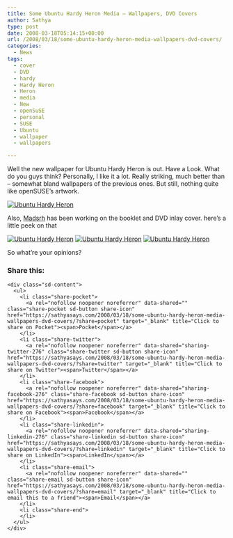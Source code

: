 ```yaml
---
title: Some Ubuntu Hardy Heron Media – Wallpapers, DVD Covers
author: Sathya
type: post
date: 2008-03-18T05:14:15+00:00
url: /2008/03/18/some-ubuntu-hardy-heron-media-wallpapers-dvd-covers/
categories:
  - News
tags:
  - cover
  - DVD
  - hardy
  - Hardy Heron
  - Heron
  - media
  - New
  - openSuSE
  - personal
  - SUSE
  - Ubuntu
  - wallpaper
  - wallpapers

---
```

Well the new wallpaper for Ubuntu Hardy Heron is out. Have a Look. What do you guys think? Personally, I like it a lot. Really striking, much better than &#8211; somewhat bland wallpapers of the previous ones. But still, nothing quite like openSUSE&#8217;s artwork.

[<img src="https://i1.wp.com/img167.imageshack.us/img167/2154/ubuntuhhok5.th.png?w=740" alt="Ubuntu Hardy Heron" data-recalc-dims="1" />][1]

Also, [Madsrh][2] has been working on the booklet and DVD inlay cover. here&#8217;s a little peek on that

[<img src="https://i2.wp.com/bp0.blogger.com/_MOCs5B8LekE/R9KqtjtGESI/AAAAAAAAAAw/YAIRjPklqHc/s200/NEW_COVER.jpg?w=740" alt="Ubuntu Hardy Heron" data-recalc-dims="1" />][3] [<img src="https://i1.wp.com/bp0.blogger.com/_MOCs5B8LekE/R9Pu9TtGEaI/AAAAAAAAABw/zrmG1kN2f9c/s200/DVD-BOOK.jpg?w=740" alt="Ubuntu Hardy Heron" data-recalc-dims="1" />][4] [<img src="https://i1.wp.com/bp2.blogger.com/_MOCs5B8LekE/R9PviztGEbI/AAAAAAAAAB4/4tqbvs7eEQo/s200/DVD-BOOKback.jpg?w=740" alt="Ubuntu Hardy Heron" data-recalc-dims="1" />][5]

So what&#8217;re your opinions?

<div class="sharedaddy sd-sharing-enabled">
  <div class="robots-nocontent sd-block sd-social sd-social-icon-text sd-sharing">
    <h3 class="sd-title">
      Share this:
    </h3>
    
    <div class="sd-content">
      <ul>
        <li class="share-pocket">
          <a rel="nofollow noopener noreferrer" data-shared="" class="share-pocket sd-button share-icon" href="https://sathyasays.com/2008/03/18/some-ubuntu-hardy-heron-media-wallpapers-dvd-covers/?share=pocket" target="_blank" title="Click to share on Pocket"><span>Pocket</span></a>
        </li>
        <li class="share-twitter">
          <a rel="nofollow noopener noreferrer" data-shared="sharing-twitter-276" class="share-twitter sd-button share-icon" href="https://sathyasays.com/2008/03/18/some-ubuntu-hardy-heron-media-wallpapers-dvd-covers/?share=twitter" target="_blank" title="Click to share on Twitter"><span>Twitter</span></a>
        </li>
        <li class="share-facebook">
          <a rel="nofollow noopener noreferrer" data-shared="sharing-facebook-276" class="share-facebook sd-button share-icon" href="https://sathyasays.com/2008/03/18/some-ubuntu-hardy-heron-media-wallpapers-dvd-covers/?share=facebook" target="_blank" title="Click to share on Facebook"><span>Facebook</span></a>
        </li>
        <li class="share-linkedin">
          <a rel="nofollow noopener noreferrer" data-shared="sharing-linkedin-276" class="share-linkedin sd-button share-icon" href="https://sathyasays.com/2008/03/18/some-ubuntu-hardy-heron-media-wallpapers-dvd-covers/?share=linkedin" target="_blank" title="Click to share on LinkedIn"><span>LinkedIn</span></a>
        </li>
        <li class="share-email">
          <a rel="nofollow noopener noreferrer" data-shared="" class="share-email sd-button share-icon" href="https://sathyasays.com/2008/03/18/some-ubuntu-hardy-heron-media-wallpapers-dvd-covers/?share=email" target="_blank" title="Click to email this to a friend"><span>Email</span></a>
        </li>
        <li class="share-end">
        </li>
      </ul>
    </div>
  </div>
</div>

 [1]: https://i2.wp.com/img167.imageshack.us/img167/2154/ubuntuhhok5.png "Ubuntu Hardy Heron"
 [2]: http://anotherubuntu.blogspot.com/2008/03/hardy-heron-cover.html
 [3]: https://i2.wp.com/bp0.blogger.com/_MOCs5B8LekE/R9KqtjtGESI/AAAAAAAAAAw/YAIRjPklqHc/s1600-h/NEW_COVER.jpg "ubuntuhh.png"
 [4]: https://i2.wp.com/bp0.blogger.com/_MOCs5B8LekE/R9Pu9TtGEaI/AAAAAAAAABw/zrmG1kN2f9c/s1600-h/DVD-BOOK.jpg "ubuntuhh.png"
 [5]: https://i2.wp.com/bp2.blogger.com/_MOCs5B8LekE/R9PviztGEbI/AAAAAAAAAB4/4tqbvs7eEQo/s1600-h/DVD-BOOKback.jpg "ubuntuhh.png"